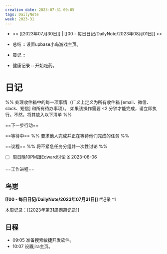 ```yaml
---
creation date: 2023-07-31 09:05
tags: DailyNote
week: 2023-31
---
```


- << [[2023年07月30日]] | [[00 - 每日日记/DailyNote/2023年08月01日]] >>


- 总结 :: 设置upbase小鸟游戏主页。
- 晨记 ::
- 健康记录 :: 开始吃药。

# 日记
%% 处理收件箱中的每一项事情（广义上定义为所有收件箱 [email、微信、slack、短信] 和所有待办事项）。 如果该操作需要 <2 分钟才能完成，请立即执行。不然，将其放入以下清单 %% 

==下一步行动==



==等待中==
%% 要求他人完成并正在等待他们完成的任务 %%

==议程==
%% 将不紧急任务分组并一次性讨论 %%
- [ ] 周日晚10PM跟Edward讨论 ⏳ 2023-08-06

==工作进程==

## 鸟崽
**[[00 - 每日日记/DailyNote/2023年07月31日]]**
#记录 
^1

本周记录：[[2023年第31周鹦鹉记录]]

## 日程
- <time>09:05</time> 准备搜索敏捷开发软件。
- <time>10:07</time> 设置jira主页。